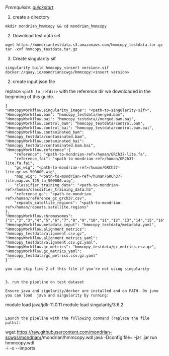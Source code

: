 
*Prerequisite: [quickstart](README.md)*


1. create a directory 
```
mkdir mondrian_hmmcopy && cd mondrian_hmmcopy
```


2. Download test data set

```
wget https://mondriantestdata.s3.amazonaws.com/hmmcopy_testdata.tar.gz
tar -xvf hmmcopy_testdata.tar.gz
```

3. Create singularity sif 
```
singularity build hmmcopy_<insert version>.sif docker://quay.io/mondrianscwgs/hmmcopy:<insert version>
```

2. create input json file

replace `<path to refdir>` with the reference dir we downloaded in the beginning of this guide.

```
{
"HmmcopyWorkflow.singularity_image": "<path-to-singularity-sif>",
"HmmcopyWorkflow.bam": "hmmcopy_testdata/merged.bam",
"HmmcopyWorkflow.bai": "hmmcopy_testdata//merged.bam.bai",
"HmmcopyWorkflow.control_bam": "hmmcopy_testdata/control.bam",
"HmmcopyWorkflow.control_bai": "hmmcopy_testdata/control.bam.bai",
"HmmcopyWorkflow.contaminated_bam": "hmmcopy_testdata/contaminated.bam",
"HmmcopyWorkflow.contaminated_bai": "hmmcopy_testdata/contaminated.bam.bai",
"HmmcopyWorkflow.reference":{
    "reference": "<path-to-mondrian-ref>/human/GRCh37-lite.fa",
    "reference_fai": "<path-to-mondrian-ref>/human/GRCh37-lite.fa.fai",
    "gc_wig": "<path-to-mondrian-ref>/human/GRCh37-lite.gc.ws_500000.wig",
    "map_wig": "<path-to-mondrian-ref>/human/GRCh37-lite.map.ws_125_to_500000.wig",
    "classifier_training_data": "<path-to-mondrian-ref>/human/classifier_training_data.h5",
    "reference_gc": "<path-to-mondrian-ref>/human/reference_gc_grch37.csv",
    "repeats_satellite_regions": "<path-to-mondrian-ref>/human/repeats.satellite.regions"
},
"HmmcopyWorkflow.chromosomes": ["1","2","3","4","5","6","7","8","9","10","11","12","13","14","15","16","17","18","19","20","21","22","X","Y"],
"HmmcopyWorkflow.metadata_input": "hmmcopy_testdata/metadata.yaml",
"HmmcopyWorkflow.alignment_metrics": "hmmcopy_testdata/alignment.csv.gz",
"HmmcopyWorkflow.alignment_metrics_yaml": "hmmcopy_testdata/alignment.csv.gz.yaml",
"HmmcopyWorkflow.gc_metrics": "hmmcopy_testdata/gc_metrics.csv.gz",
"HmmcopyWorkflow.gc_metrics_yaml": "hmmcopy_testdata/gc_metrics.csv.gz.yaml"
}```

you can skip line 2 of this file if you're not using singularity 


3. run the pipeline on test dataset

Ensure java and sigularity/docker are installed and on PATH. On juno you can load  java and singularity by running:

```
module load java/jdk-11.0.11
module load singularity/3.6.2
```

Launch the pipeline with the following command (replace the file paths):

```
wget https://raw.githubusercontent.com/mondrian-scwgs/mondrian/<insert version>/mondrian/hmmcopy.wdl
java -Dconfig.file=<path to run.config> -jar <path to downloaded cromwell>.jar run \
hmmcopy.wdl \
-i <path to input.json>  -o <path to options.json> --imports <path to imports zip>
```
